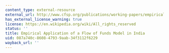```yaml
---
content_type: external-resource
external_url: http://www.cfsp.org/publications/working-papers/empirical-application-flow-funds-model-india#.Ui15Hz_hc0k
has_external_license_warning: true
license: https://en.wikipedia.org/wiki/All_rights_reserved
status: ''
title: Empirical Application of a Flow of Funds Model in India
uid: 087a740c-8608-4793-9aab-34f3112f6229
wayback_url: ''
---
```

